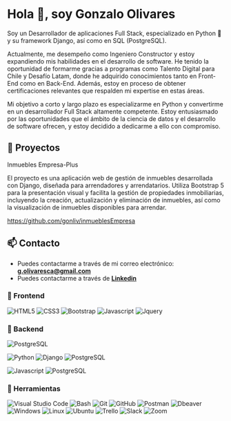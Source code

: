 # Hola 👋, soy Gonzalo Olivares

Soy un Desarrollador de aplicaciones Full Stack, especializado en Python 🐍 y su framework Django, así como en SQL (PostgreSQL).

Actualmente, me desempeño como Ingeniero Constructor y estoy expandiendo mis habilidades en el desarrollo de software. He tenido la oportunidad de formarme gracias a programas como Talento Digital para Chile y Desafío Latam, donde he adquirido conocimientos tanto en Front-End como en Back-End. Además, estoy en proceso de obtener certificaciones relevantes que respalden mi expertise en estas áreas.

Mi objetivo a corto y largo plazo es especializarme en Python y convertirme en un desarrollador Full Stack altamente competente. Estoy entusiasmado por las oportunidades que el ámbito de la ciencia de datos y el desarrollo de software ofrecen, y estoy decidido a dedicarme a ello con compromiso.

## 💼 Proyectos

Inmuebles Empresa-Plus

El proyecto es una aplicación web de gestión de inmuebles desarrollada con Django, diseñada para arrendadores y arrendatarios. Utiliza Bootstrap 5 para la presentación visual y facilita la gestión de propiedades inmobiliarias, incluyendo la creación, actualización y eliminación de inmuebles, así como la visualización de inmuebles disponibles para arrendar.

https://github.com/gonliv/inmueblesEmpresa


## 📫 Contacto

- Puedes contactarme a través de mi correo electrónico: **<g.olivaresca@gmail.com>**
- Puedes contactarme a través de **[Linkedin](https://www.linkedin.com/in/gonzalo-olivares-b81b512a8/)**


### 🎨 Frontend

![HTML5](https://img.shields.io/badge/HTML5-E34F26?style=for-the-badge&logo=html5&logoColor=white) ![CSS3](https://img.shields.io/badge/CSS3-1572B6?style=for-the-badge&logo=css3&logoColor=white) ![Bootstrap](https://img.shields.io/badge/Bootstrap-563D7C?style=for-the-badge&logo=bootstrap&logoColor=white) ![Javascript](https://img.shields.io/badge/Javascript-323330?style=for-the-badge&logo=javascript&logoColor=F7DF1E) ![Jquery](https://img.shields.io/badge/jQuery-0769AD?style=for-the-badge&logo=jquery&logoColor=white)

### 🔨 Backend

![PostgreSQL](https://img.shields.io/badge/PostgreSQL-316192?style=for-the-badge&logo=postgresql&logoColor=white)

![Python](https://img.shields.io/badge/Python-3776AB?style=for-the-badge&logo=python&logoColor=white) ![Django](https://img.shields.io/badge/Django-092E20?style=for-the-badge&logo=django&logoColor=white) ![PostgreSQL](https://img.shields.io/badge/PostgreSQL-316192?style=for-the-badge&logo=postgresql&logoColor=white)

![Javascript](https://img.shields.io/badge/Javascript-323330?style=for-the-badge&logo=javascript&logoColor=F7DF1E) ![PostgreSQL](https://img.shields.io/badge/PostgreSQL-316192?style=for-the-badge&logo=postgresql&logoColor=white)

### 📎 Herramientas

![Visual Studio Code](https://img.shields.io/badge/Visual%20Studio%20Code-007ACC?style=for-the-badge&logo=visual-studio-code&logoColor=white) ![Bash](https://img.shields.io/badge/Bash-121011?style=for-the-badge&logo=gnu-bash&logoColor=white) ![Git](https://img.shields.io/badge/git-%23F05033.svg?style=for-the-badge&logo=git&logoColor=white) ![GitHub](https://img.shields.io/badge/github-%23121011.svg?style=for-the-badge&logo=github&logoColor=white) ![Postman](https://img.shields.io/badge/Postman-FF6C37?style=for-the-badge&logo=postman&logoColor=white) ![Dbeaver](https://img.shields.io/badge/DBeaver-EE0000?style=for-the-badge&logo=dbeaver&logoColor=white) ![Windows](https://img.shields.io/badge/Windows-0078D6?style=for-the-badge&logo=windows&logoColor=white) ![Linux](https://img.shields.io/badge/Linux-FCC624?style=for-the-badge&logo=linux&logoColor=black) ![Ubuntu](https://img.shields.io/badge/Ubuntu-E95420?style=for-the-badge&logo=ubuntu&logoColor=white) ![Trello](https://img.shields.io/badge/Trello-0052CC?style=for-the-badge&logo=trello&logoColor=white) ![Slack](https://img.shields.io/badge/Slack-4A154B?style=for-the-badge&logo=slack&logoColor=white) ![Zoom](https://img.shields.io/badge/Zoom-2D8CFF?style=for-the-badge&logo=zoom&logoColor=white)
